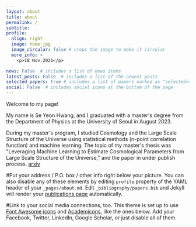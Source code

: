 ```yaml
---
layout: about
title: about
permalink: /
subtitle: 
profile:
  align: right
  image: home.jpg
  image_circular: false # crops the image to make it circular
  more_info: >
    <p>18 Nov.2021</p>

news: False  # includes a list of news items
latest_posts: False  # includes a list of the newest posts
selected_papers: true # includes a list of papers marked as "selected={true}"
social: False  # includes social icons at the bottom of the page
---
```

Welcome to my page!

My name is Se Yeon Hwang, and I graduated with a master's degree from the Department of Physics at the University of Seoul in August 2023.

During my master's program, I studied Cosmology and the Large Scale Structure of the Universe using statistical methods (n-point correlation function) and machine learning. The topic of my master's thesis was "Leveraging Machine Learning to Estimate Cosmological Parameters from Large Scale Structure of the Universe," and the paper in under publish process. [arxiv](https://arxiv.org/pdf/2304.08192.pdf)


#Put your address / P.O. box / other info right below your picture. You can also disable any of these elements by editing `profile` property of the YAML header of your `_pages/about.md`. Edit `_bibliography/papers.bib` and Jekyll will render your [publications page](/al-folio/publications/) automatically.

#Link to your social media connections, too. This theme is set up to use [Font Awesome icons](http://fortawesome.github.io/Font-Awesome/) and [Academicons](https://jpswalsh.github.io/academicons/), like the ones below. Add your Facebook, Twitter, LinkedIn, Google Scholar, or just disable all of them.
